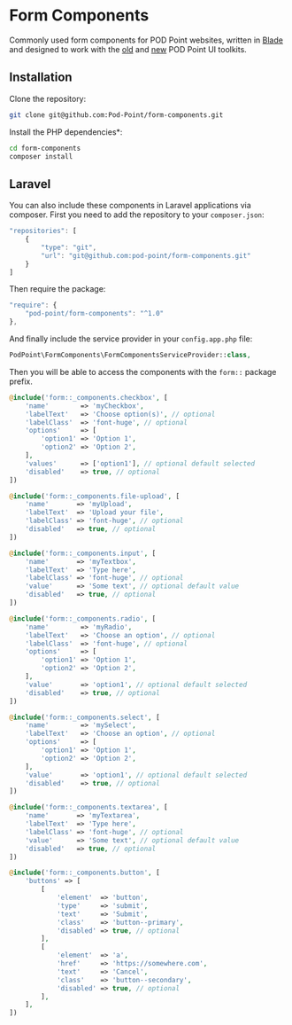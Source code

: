 # Form Components

Commonly used form components for POD Point websites, written in [Blade](https://laravel.com/docs/master/blade) and designed to work with the [old](https://github.com/Pod-Point/ui-toolkit/) and [new](https://github.com/Pod-Point/pod-point-ui-toolkit) POD Point UI toolkits.

## Installation

Clone the repository:

```bash
git clone git@github.com:Pod-Point/form-components.git
```

Install the PHP dependencies*:

```bash
cd form-components
composer install
```

## Laravel

You can also include these components in Laravel applications via composer. First you need to add the repository to your `composer.json`:

```javascript
"repositories": [
    {
        "type": "git",
        "url": "git@github.com:pod-point/form-components.git"
    }
]
```

Then require the package:

```javascript
"require": {
    "pod-point/form-components": "^1.0"
},
```

And finally include the service provider in your `config.app.php` file:

```php
PodPoint\FormComponents\FormComponentsServiceProvider::class,
```

Then you will be able to access the components with the `form::` package prefix.

```php
@include('form::_components.checkbox', [
    'name'        => 'myCheckbox',
    'labelText'   => 'Choose option(s)', // optional
    'labelClass'  => 'font-huge', // optional
    'options'     => [
        'option1' => 'Option 1',
        'option2' => 'Option 2',
    ],
    'values'      => ['option1'], // optional default selected
    'disabled'    => true, // optional
])
```
```php
@include('form::_components.file-upload', [
    'name'       => 'myUpload',
    'labelText'  => 'Upload your file',
    'labelClass' => 'font-huge', // optional
    'disabled'   => true, // optional
])
```
```php
@include('form::_components.input', [
    'name'       => 'myTextbox',
    'labelText'  => 'Type here',
    'labelClass' => 'font-huge', // optional
    'value'      => 'Some text', // optional default value
    'disabled'   => true, // optional
])
```
```php
@include('form::_components.radio', [
    'name'        => 'myRadio',
    'labelText'   => 'Choose an option', // optional
    'labelClass'  => 'font-huge', // optional
    'options'     => [
        'option1' => 'Option 1',
        'option2' => 'Option 2',
    ],
    'value'       => 'option1', // optional default selected
    'disabled'    => true, // optional
])
```
```php
@include('form::_components.select', [
    'name'        => 'mySelect',
    'labelText'   => 'Choose an option', // optional
    'options'     => [
        'option1' => 'Option 1',
        'option2' => 'Option 2',
    ],
    'value'       => 'option1', // optional default selected
    'disabled'    => true, // optional
])
```
```php
@include('form::_components.textarea', [
    'name'       => 'myTextarea',
    'labelText'  => 'Type here',
    'labelClass' => 'font-huge', // optional
    'value'      => 'Some text', // optional default value
    'disabled'   => true, // optional
])
```
```php
@include('form::_components.button', [
    'buttons' => [
        [
            'element'  => 'button',
            'type'     => 'submit',
            'text'     => 'Submit',
            'class'    => 'button--primary',
            'disabled' => true, // optional
        ],
        [
            'element'  => 'a',
            'href'     => 'https://somewhere.com',
            'text'     => 'Cancel',
            'class'    => 'button--secondary',
            'disabled' => true, // optional
        ],
    ],
])
```
